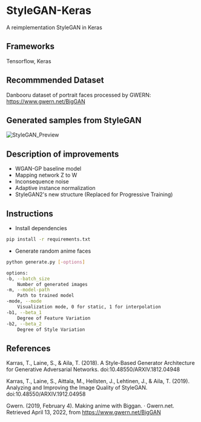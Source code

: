 # StyleGAN-Keras
A reimplementation StyleGAN in Keras

## Frameworks
Tensorflow, Keras

## Recommmended Dataset
Danbooru dataset of portrait faces processed by GWERN: https://www.gwern.net/BigGAN

## Generated samples from StyleGAN
![StyleGAN_Preview](https://raw.githubusercontent.com/akn0717/Anime-Character-Face-Generator-Keras/master/StyleGANPreview.jpg)



## Description of improvements
+ WGAN-GP baseline model
+ Mapping network Z to W
+ Inconsequence noise
+ Adaptive instance normalization
+ StyleGAN2's new structure (Replaced for Progressive Training)

## Instructions

- Install dependencies
```bash
pip install -r requirements.txt
```

- Generate random anime faces
```bash
python generate.py [-options]

options:
-b, --batch_size
    Number of generated images
-m, --model-path
    Path to trained model
-mode, --mode
    Visualization mode, 0 for static, 1 for interpolation
-b1, --beta_1
    Degree of Feature Variation
-b2, --beta_2
    Degree of Style Variation
```

## References
Karras, T., Laine, S., & Aila, T. (2018). A Style-Based Generator Architecture for Generative Adversarial Networks. doi:10.48550/ARXIV.1812.04948 <br>

Karras, T., Laine, S., Aittala, M., Hellsten, J., Lehtinen, J., & Aila, T. (2019). Analyzing and Improving the Image Quality of StyleGAN. doi:10.48550/ARXIV.1912.04958<br>

Gwern. (2019, February 4). Making anime with Biggan. · Gwern.net. Retrieved April 13, 2022, from https://www.gwern.net/BigGAN<br>
